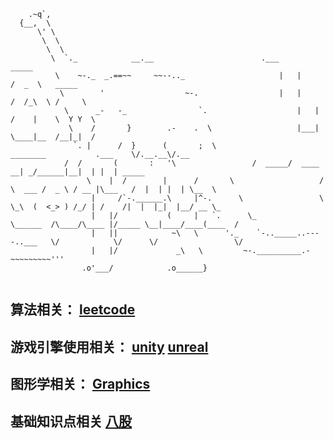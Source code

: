 ```
    .~q`,
  {__,  \
      \' \                                                          
       \  \                                                            
        \  \
         \  `._            __.__						.___         _____    
          \    ~-._  _.==~~     ~~--.._  					|   |       /  _  \   _____  
           \        '                  ~-.					|   |      /  /_\  \ /     \ 
            \      _-   -_                `.					|   |     /    |    \  Y Y  \
             \    /       }        .-    .  \					|___|     \____|__  /__|_|  /
              `. |      /  }      (       ;  \                         ________           .___    \/.__.__\/.__    
	        /  /       (       :   '\			      /  _____/  ____   __| _/______|__|  | |  | _____   
                 \    |  /        |      /       \                   /   \  ___ /  _ \ / __ |\___   /  |  | |  | \__  \  
                  |     /`-.______.\     |^-.      \                 \    \_\  (  <_> ) /_/ | /    /|  |  |_|  |__/ __ \_
                  |   |/           (     |   `.      \_                \______  /\____/\____ |/_____ \__|____/____(____  /
                  |   ||            ~\   \      '._    `-.._____..----..___   \/            \/      \/                 \/ 
                  |   |/             _\   \         ~-.__________.-~~~~~~~~~'''
                .o'___/            .o______}
				

```

## 算法相关：  [leetcode](https://github.com/derkder/leetcode)
## 游戏引擎使用相关：  [unity](https://github.com/derkder/octanes-unity) [unreal](https://github.com/derkder/octanes-ue)
## 图形学相关： [Graphics](https://github.com/derkder/Graphics)
## 基础知识点相关 [八股](https://github.com/derkder/plus-ultra)
			
